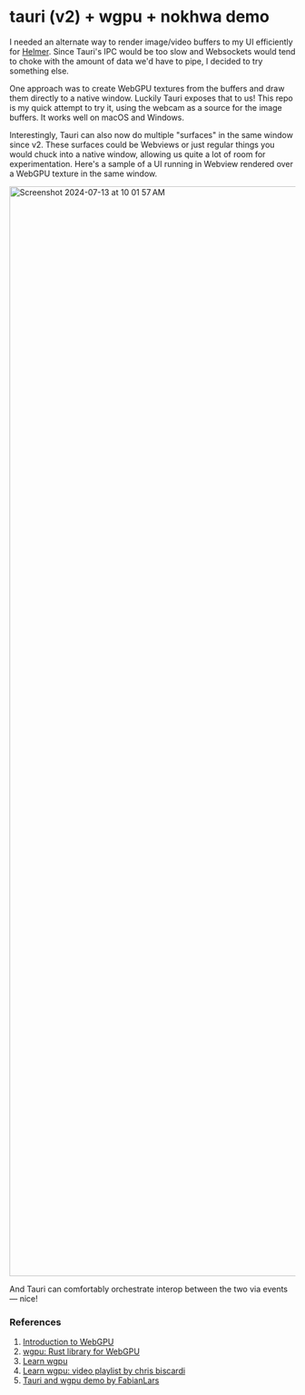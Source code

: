 # tauri (v2) + wgpu + nokhwa demo

I needed an alternate way to render image/video buffers to my UI efficiently for [Helmer](https://www.helmer.app). Since Tauri's IPC would be too slow and Websockets would tend to choke with the amount of data we'd have to pipe, I decided to try something else.

One approach was to create WebGPU textures from the buffers and draw them directly to a native window. Luckily Tauri exposes that to us! This repo is my quick attempt to try it, using the webcam as a source for the image buffers. It works well on macOS and Windows.

Interestingly, Tauri can also now do multiple "surfaces" in the same window since v2. These surfaces could be Webviews or just regular things you would chuck into a native window, allowing us quite a lot of room for experimentation. Here's a sample of a UI running in Webview rendered over a WebGPU texture in the same window.

<img width="1920" alt="Screenshot 2024-07-13 at 10 01 57 AM" src="https://github.com/user-attachments/assets/1c94221b-6c13-4a5b-9f4a-b0fe8a7dd912">


And Tauri can comfortably orchestrate interop between the two via events — nice!

### References

1. [Introduction to WebGPU](https://www.youtube.com/watch?v=oIur9NATg-I)
2. [wgpu: Rust library for WebGPU](https://wgpu.rs)
3. [Learn wgpu](https://sotrh.github.io/learn-wgpu/)
4. [Learn wgpu: video playlist by chris biscardi](https://www.youtube.com/playlist?list=PLWtPciJ1UMuBs_3G-jFrMJnM5ZMKgl37H)
5. [Tauri and wgpu demo by FabianLars](https://github.com/FabianLars/tauri-v2-wgpu)
